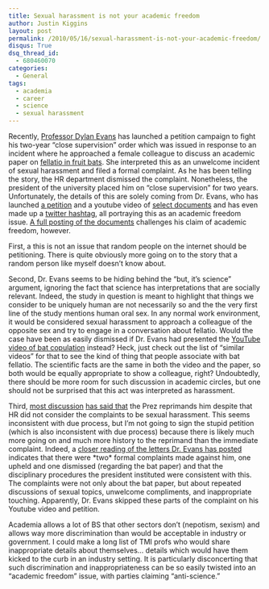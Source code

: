 ```yaml
---
title: Sexual harassment is not your academic freedom
author: Justin Kiggins
layout: post
permalink: /2010/05/16/sexual-harassment-is-not-your-academic-freedom/
disqus: True
dsq_thread_id:
  - 680460070
categories:
  - General
tags:
  - academia
  - career
  - science
  - sexual harassment
---
```

Recently, [Professor Dylan Evans][1] has launched a petition campaign to fight his two-year &#8220;close supervision&#8221; order which was issued in response to an incident where he approached a female colleague to discuss an academic paper on [fellatio in fruit bats][2]. She interpreted this as an unwelcome incident of sexual harassment and filed a formal complaint. As he has been telling the story, the HR department dismissed the complaint. Nonetheless, the president of the university placed him on &#8220;close supervision&#8221; for two years. Unfortunately, the details of this are solely coming from Dr. Evans, who has launched [a petition][3] and a youtube video of [select documents][4] and has even made up a [twitter hashtag][5], all portraying this as an academic freedom issue. [A full posting of the documents][6] challenges his claim of academic freedom, however.

First, a this is not an issue that random people on the internet should be petitioning. There is quite obviously more going on to the story that a random person like myself doesn&#8217;t know about.

Second, Dr. Evans seems to be hiding behind the &#8220;but, it&#8217;s science&#8221; argument, ignoring the fact that science has interpretations that are socially relevant. Indeed, the study in question is meant to highlight that things we consider to be uniquely human are not necessarily so and the the very first line of the study mentions human oral sex. In any normal work environment, it would be considered sexual harassment to approach a colleague of the opposite sex and try to engage in a conversation about fellatio. Would the case have been as easily dismissed if Dr. Evans had presented the [YouTube video of bat copulation][7] instead? Heck, just check out the list of &#8220;similar videos&#8221; for that to see the kind of thing that people associate with bat fellatio. The scientific facts are the same in both the video and the paper, so both would be equally appropriate to show a colleague, right? Undoubtedly, there should be more room for such discussion in academic circles, but one should not be surprised that this act was interpreted as harassment.

Third, [most discussion][8] [has said that][9] the Prez reprimands him despite that HR did not consider the complaints to be sexual harassment. This seems inconsistent with due process, but I&#8217;m not going to sign the stupid petition (which is also inconsistent with due process) because there is likely much more going on and much more history to the reprimand than the immediate complaint. Indeed, a [closer reading of the letters Dr. Evans has posted][6] indicates that there were \*two\* formal complaints made against him, one upheld and one dismissed (regarding the bat paper) and that the disciplinary procedures the president instituted were consistent with this. The complaints were not only about the bat paper, but about repeated discussions of sexual topics, unwelcome compliments, and inappropriate touching. Apparently, Dr. Evans skipped these parts of the complaint on his Youtube video and petition.

Academia allows a lot of BS that other sectors don&#8217;t (nepotism, sexism) and allows way more discrimination than would be acceptable in industry or government. I could make a long list of TMI profs who would share inappropriate details about themselves&#8230; details which would have them kicked to the curb in an industry setting. It is particularly disconcerting that such discrimination and inappropriateness can be so easily twisted into an &#8220;academic freedom&#8221; issue, with parties claiming &#8220;anti-science.&#8221;

 [1]: http://www.dylan.org.uk/
 [2]: http://www.plosone.org/article/info:doi/10.1371/journal.pone.0007595
 [3]: http://www.ipetitions.com/petition/freedebate/
 [4]: http://www.youtube.com/watch?v=GsbnERoFtUQ
 [5]: http://twitter.com/#search?q=%23fruitbatgate
 [6]: http://felidware.com/DylanEvans/
 [7]: http://www.youtube.com/watch?v=p0asSZFMQVg
 [8]: http://neurodojo.blogspot.com/2010/05/birds-and-bees-and-bats.html
 [9]: http://www.cognitive-edge.com/blogs/dave/2010/05/fruitbats_fellatio_freedom.php